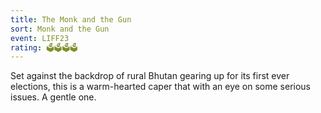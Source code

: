 ```yaml
---
title: The Monk and the Gun
sort: Monk and the Gun
event: LIFF23
rating: 🗳️🗳️🗳️🗳️
---
```

Set against the backdrop of rural Bhutan gearing up for its first ever elections, this is a  warm-hearted caper that with an eye on some serious issues. A gentle one.

